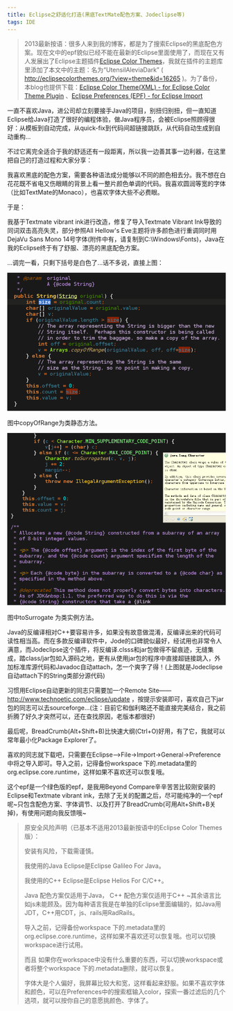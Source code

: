 ```yaml
---
title: Eclipse之舒适化打造(黑底TextMate配色方案、Jodeclipse等) 
tags: IDE
---
```


> 2013最新按语：很多人来到我的博客，都是为了搜索Eclipse的黑底配色方案。现在文中的epf貌似已经不能在最新的Eclipse里面使用了，而现在又有人发展出了Eclipse主题插件[Eclipse Color Themes]( http://eclipsecolorthemes.org/ )，我就在插件的主题库里添加了本文中的主题：名为“UtensilAleviaDark” ( http://eclipsecolorthemes.org/?view=theme&id=16265 )。为了备份，本blog也提供下载：[Eclipse Color Theme(XML) - for Eclipse Color Theme Plugin](downloads/theme-16265.xml) 、[Eclipse Preferences (EPF) - for Eclipse Import](downloads/theme-16265.epf)

一直不喜欢Java，进公司却立刻要接手Java的项目，别扭归别扭，但一直知道Eclipse给Java打造了很好的编程体验，做Java程序员，会被Eclipse照顾得很好：从模板到自动完成，从quick-fix到代码间超链接跳跃，从代码自动生成到自动重构...
 
不过它离完全适合于我的舒适还有一段距离，所以我一边善其事一边利器，在这里把自己的打造过程和大家分享：
 
我喜欢黑底的配色方案，需要各种语法成分能够以不同的颜色相去分。我不想在白花花既不省电又伤眼睛的背景上看一整片颜色单调的代码。我喜欢圆润等宽的字体（比如TextMate的Monaco），也喜欢字体大些不必费眼。
 
于是：
 
我基于Textmate vibrant ink进行改造，修复了导入Textmate Vibrant Ink导致的同词双击高亮失灵，部分参照All Hellow's Eve主题将许多颜色进行重调同时用DejaVu Sans Mono 14号字体(附件中有，请复制到C:\Windows\Fonts)，Java在我的Eclipse终于有了舒服、漂亮的黑底配色方案。
 
...调完一看，只剩下括号是白色了...话不多说，直接上图：

![](tech/images/colored-eclipse-sample-1.png)
 
图中copyOfRange为类静态方法。

![](tech/images/colored-eclipse-sample-2.png) 

图中toSurrogate 为类实例方法。
 
Java的反编译相对C++要容易许多，如果没有故意做混淆，反编译出来的代码可读性相当高。而在多款反编译软件中，Jode的口碑貌似最好，经试用也非常令人满意，而Jodeclipse这个插件，将反编译.clsss和jar包做得不留痕迹，无缝集成，踏class/jar包如入源码之地，更有从使用jar包的程序中直接超链接跳入，外加标准库源代码和Javadoc自动attach，怎一个爽字了得！(上图就是Jodeclipse自动attach下的String类部分源代码)
 
习惯用Eclipse自动更新的同志只需要加一个Remote Site——http://www.technoetic.com/eclipse/update ，按提示安装即可，喜欢自己下jar包的同志可以去sourceforge...(注：目前它和伽利略还不能直接完美结合，我之前折腾了好久才突然可以，还在查找原因，老版本都很好)
 
最后呢，BreadCrumb(Alt+Shift+B)比快速大纲(Ctrl+O)好用，有了它，我就可以常年最小化Package Explorer了。
 
喜欢的同志就下载吧，只需要在Eclipse—>File->Import->General->Preference中将之导入即可。导入之前，记得备份workspace 下的.metadata里的org.eclipse.core.runtime，这样如果不喜欢还可以恢复哦。
 
这个epf是一个绿色版的epf，是我用Beyond Compare辛辛苦苦比较刚安装的Eclipse和Textmate vibrant ink，去除了无关的配置之后，尽可能纯净的一个epf呢~只包含配色方案、字体调节、以及打开了BreadCrumb(可用Alt+Shift+B关掉)，有使用问题向我反馈哦~

> 原安全风险声明（已基本不适用2013最新按语中的Eclipse Color Themes版）：
> 
> 安装有风险，下载需谨慎。
> 
> 我使用的Java Eclipse是Eclipse Galileo For Java。
> 
> 我使用的C++ Eclipse是Eclipse Helios For C/C++。
> 
> Java 配色方案仅适用于Java， C++ 配色方案仅适用于C++ ~其余语言比如js未能顾及。因为每种语言我是在单独的Eclipse里面编辑的，如Java用JDT，C++用CDT，js、rails用RadRails。
> 
> 导入之前，记得备份workspace 下的.metadata里的org.eclipse.core.runtime，这样如果不喜欢还可以恢复哦。也可以切换workspace进行试用。
> 
> 而且 如果你在workspace中没有什么重要的东西，可以切换workspace或者将整个workspace 下的.metadata删除，就可以恢复。
> 
> 字体大是个人偏好，我屏幕比较大和宽，这样看起来舒服。如果不喜欢字体和颜色，可以在Preferences中的搜索框输入color，探索一番过滤后的几个选项，就可以按你自己的意愿挑颜色、字体了。
 
 